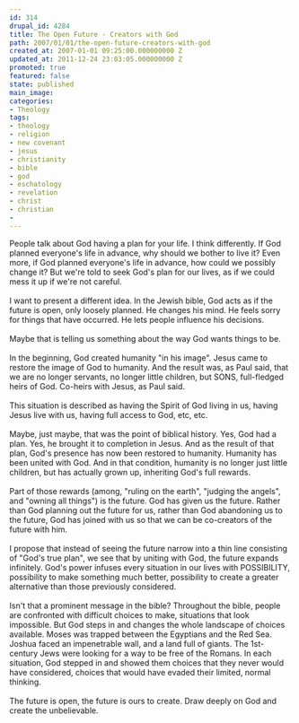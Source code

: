```yaml
---
id: 314
drupal_id: 4284
title: The Open Future - Creators with God
path: 2007/01/01/the-open-future-creators-with-god
created_at: 2007-01-01 09:25:00.000000000 Z
updated_at: 2011-12-24 23:03:05.000000000 Z
promoted: true
featured: false
state: published
main_image: 
categories:
- Theology
tags:
- theology
- religion
- new covenant
- jesus
- christianity
- bible
- god
- eschatology
- revelation
- christ
- christian
- 
---
```

People talk about God having a plan for your life. I think differently. If God planned everyone's life in advance, why should we bother to live it? Even more, if God planned everyone's life in advance, how could we possibly change it? But we're told to seek God's plan for our lives, as if we could mess it up if we're not careful.<br /><br />I want to present a different idea. In the Jewish bible, God acts as if the future is open, only loosely planned. He changes his mind. He feels sorry for things that have occurred. He lets people influence his decisions.<br /><br />Maybe that is telling us something about the way God wants things to be.<br /><br />In the beginning, God created humanity "in his image". Jesus came to restore the image of God to humanity. And the result was, as Paul said, that we are no longer servants, no longer little children, but SONS, full-fledged heirs of God. Co-heirs with Jesus, as Paul said.<br /><br />This situation is described as having the Spirit of God living in us, having Jesus live with us, having full access to God, etc, etc.<br /><br />Maybe, just maybe, that was the point of biblical history. Yes, God had a plan. Yes, he brought it to completion in Jesus. And as the result of that plan, God's presence has now been restored to humanity. Humanity has been united with God. And in that condition, humanity is no longer just little children, but has actually grown up, inheriting God's full rewards.<br /><br />Part of those rewards (among, "ruling on the earth", "judging the angels", and "owning all things") is the future. God has given us the future. Rather than God planning out the future for us, rather than God abandoning us to the future, God has joined with us so that we can be co-creators of the future with him.<br /><br />I propose that instead of seeing the future narrow into a thin line consisting of "God's true plan", we see that by uniting with God, the future expands infinitely. God's power infuses every situation in our lives with POSSIBILITY, possibility to make something much better, possibility to create a greater alternative than those previously considered.<br /><br />Isn't that a prominent message in the bible? Throughout the bible, people are confronted with difficult choices to make, situations that look impossible. But God steps in and changes the whole landscape of choices available. Moses was trapped between the Egyptians and the Red Sea. Joshua faced an impenetrable wall, and a land full of giants. The 1st-century Jews were looking for a way to be free of the Romans. In each situation, God stepped in and showed them choices that they never would have considered, choices that would have evaded their limited, normal thinking.<br /><br />The future is open, the future is ours to create. Draw deeply on God and create the unbelievable.
